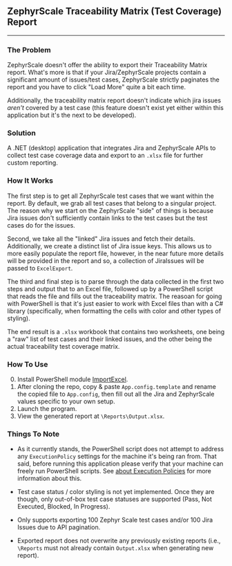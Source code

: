 ## ZephyrScale Traceability Matrix (Test Coverage) Report

---

### The Problem

ZephyrScale doesn't offer the ability to export their Traceability Matrix report. What's more is that if your Jira/ZephyrScale projects contain a significant amount of issues/test cases, ZephyrScale strictly paginates the report and you have to click "Load More" quite a bit each time.

Additionally, the traceability matrix report doesn't indicate which jira issues *aren't* covered by a test case (this feature doesn't exist yet either within this application but it's the next to be developed). 

### Solution

A .NET (desktop) application that integrates Jira and ZephyrScale APIs to collect test case coverage data and export to an `.xlsx` file for further custom reporting.

### How It Works

The first step is to get all ZephyrScale test cases that we want within the report. By default, we grab all test cases that belong to a singular project. 
The reason why we start on the ZephyrScale "side" of things is because Jira issues don't sufficiently contain links to the test cases but the test cases do for the issues.

Second, we take all the "linked" Jira issues and fetch their details. Additionally, we create a distinct list of Jira issue keys. This allows us to more easily populate the report file, however, in the near future more details will be provided in the report and so, a collection of JiraIssues will be passed to `ExcelExport`. 

The third and final step is to parse through the data collected in the first two steps and output that to an Excel file, followed up by a PowerShell script that reads the file and fills out the traceability matrix. The reasoan for going with PowerShell is that it's just easier to work with Excel files than with a C# library (specifically, when formatting the cells with color and other types of styling).

The end result is a `.xlsx` workbook that contains two worksheets, one being a "raw" list of test cases and their linked issues, and the other being the actual traceability test coverage matrix.


### How To Use

0. Install PowerShell module [ImportExcel](https://www.powershellgallery.com/packages/ImportExcel/7.4.1).
1. After cloning the repo, copy & paste `App.config.template` and rename the copied file to `App.config`, then fill out all the Jira and ZephyrScale values specific to your own setup.
2. Launch the program.
3. View the generated report at `\Reports\Output.xlsx`.

### Things To Note

 - As it currently stands, the PowerShell script does not attempt to address any `ExecutionPolicy` settings for the machine it's being ran from. That said, before running this application please verify that your machine can freely run PowerShell scripts. See [about Execution Policies](https://learn.microsoft.com/en-us/powershell/module/microsoft.powershell.core/about/about_execution_policies?view=powershell-7.3) for more information about this.

- Test case status / color styling is not yet implemented. Once they are though, only out-of-box test case statuses are supported (Pass, Not Executed, Blocked, In Progress).

- Only supports exporting 100 Zephyr Scale test cases and/or 100 Jira Issues due to API pagination.

- Exported report does not overwrite any previously existing reports (i.e., `\Reports` must not already contain `Output.xlsx` when generating new report).
